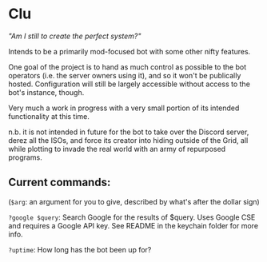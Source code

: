 # Clu

*"Am I still to create the perfect system?"*

Intends to be a primarily mod-focused bot with some other nifty features.

One goal of the project is to hand as much control as possible to the bot operators (i.e. the server owners using it), and so it won't be publically hosted. Configuration will still be largely accessible without access to the bot's instance, though.

Very much a work in progress with a very small portion of its intended functionality at this time.

n.b. it is not intended in future for the bot to take over the Discord server, derez all the ISOs, and force its creator into hiding outside of the Grid, all while plotting to invade the real world with an army of repurposed programs.

## Current commands:
(`$arg`: an argument for you to give, described by what's after the dollar sign)

`?google $query`: Search Google for the results of $query. Uses Google CSE and requires a Google API key. See README in the keychain folder for more info.

`?uptime`: How long has the bot been up for?
